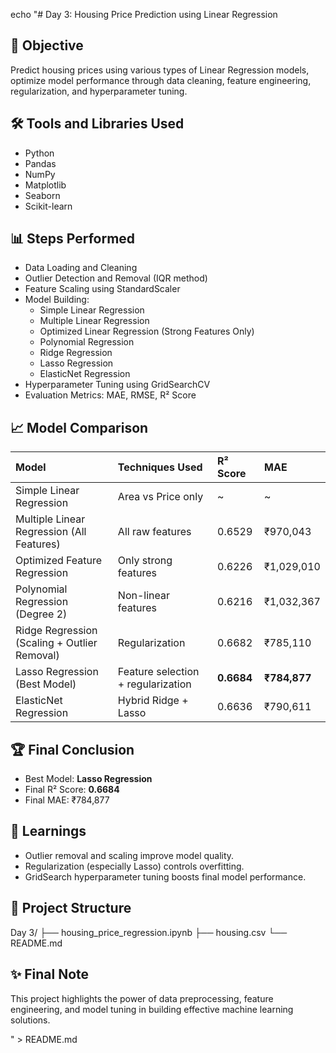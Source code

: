 echo "# Day 3: Housing Price Prediction using Linear Regression

## 🎯 Objective
Predict housing prices using various types of Linear Regression models, optimize model performance through data cleaning, feature engineering, regularization, and hyperparameter tuning.

## 🛠️ Tools and Libraries Used
- Python
- Pandas
- NumPy
- Matplotlib
- Seaborn
- Scikit-learn

## 📊 Steps Performed
- Data Loading and Cleaning
- Outlier Detection and Removal (IQR method)
- Feature Scaling using StandardScaler
- Model Building:
    - Simple Linear Regression
    - Multiple Linear Regression
    - Optimized Linear Regression (Strong Features Only)
    - Polynomial Regression
    - Ridge Regression
    - Lasso Regression
    - ElasticNet Regression
- Hyperparameter Tuning using GridSearchCV
- Evaluation Metrics: MAE, RMSE, R² Score

## 📈 Model Comparison

| Model | Techniques Used | R² Score | MAE |
|:---|:---|:---|:---|
| Simple Linear Regression | Area vs Price only | ~ | ~ |
| Multiple Linear Regression (All Features) | All raw features | 0.6529 | ₹970,043 |
| Optimized Feature Regression | Only strong features | 0.6226 | ₹1,029,010 |
| Polynomial Regression (Degree 2) | Non-linear features | 0.6216 | ₹1,032,367 |
| Ridge Regression (Scaling + Outlier Removal) | Regularization | 0.6682 | ₹785,110 |
| Lasso Regression (Best Model) | Feature selection + regularization | **0.6684** | **₹784,877** |
| ElasticNet Regression | Hybrid Ridge + Lasso | 0.6636 | ₹790,611 |

## 🏆 Final Conclusion
- Best Model: **Lasso Regression**
- Final R² Score: **0.6684**
- Final MAE: ₹784,877

## 🧠 Learnings
- Outlier removal and scaling improve model quality.
- Regularization (especially Lasso) controls overfitting.
- GridSearch hyperparameter tuning boosts final model performance.

## 📁 Project Structure
Day 3/
├── housing_price_regression.ipynb
├── housing.csv
└── README.md


## ✨ Final Note
This project highlights the power of data preprocessing, feature engineering, and model tuning in building effective machine learning solutions.

" > README.md
